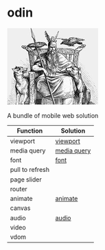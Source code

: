 # odin

![Odin](odin.jpg)

A bundle of mobile web solution

|Function|Solution|
|----|----|
|viewport|[viewport](solutions/viewport/)|
|media query|[media query](solutions/media-query/)|
|font|[font](solutions/font/)|
|pull to refresh||
|page slider||
|router||
|animate|[animate](solutions/animate/)|
|canvas||
|audio|[audio](solutions/audio/)|
|video||
|vdom||
